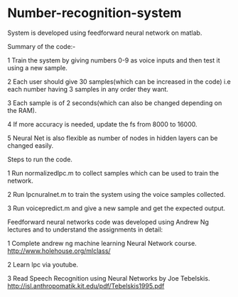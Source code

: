 # Number-recognition-system
  System is developed using feedforward neural network on matlab.


Summary of the code:-

1 Train the system by giving numbers 0-9 as voice inputs and then test it using a new sample.

2 Each user should give 30 samples(which can be increased in the code) i.e each number having 3 samples in any order they want.

3 Each sample is of 2 seconds(which can also be changed depending on the RAM).

4 If more accuracy is needed, update the fs from 8000 to 16000.

5 Neural Net is also flexible as number of nodes in hidden layers can be changed easily.


Steps to run the code.

1 Run normalizedlpc.m to collect samples which can be used to train the network.

2 Run lpcnuralnet.m to train the system using the voice samples collected.

3 Run voicepredict.m and give a new sample and get the expected output.


Feedforward neural networks code was developed using Andrew Ng lectures and to understand the assignments in detail:

1 Complete andrew ng machine learning Neural Network course.
  http://www.holehouse.org/mlclass/

2 Learn lpc via youtube.

3 Read Speech Recognition using Neural Networks by Joe Tebelskis.
  http://isl.anthropomatik.kit.edu/pdf/Tebelskis1995.pdf 
 


